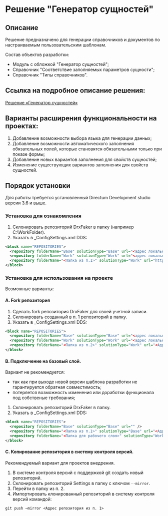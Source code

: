 # Решение "Генератор сущностей"
## Описание
Решение предназначено для генерации справочников и документов по настраиваемым пользовательским шаблонам.

Состав объектов разработки:
* Модуль с обложкой "Генератор сущностей";
* Справочник "Соответствие заполняемых параметров сущности";
* Справочник "Типы справочников".

## Ссылка на подробное описание решения:
[Решение «Генератор сущностей»](https://club.directum.ru/post/361314)

## Варианты расширения функциональности на проектах:
1.	Добавление возможности выбора языка для генерации данных;
2.	Добавление возможности автоматического заполнения обязательных полей, которые становятся обязательными только при показе формы;
3.	Добавление новых вариантов заполнения для свойств сущностей;
4.	Изменение существующих вариантов заполнения для свойств сущностей.

## Порядок установки
Для работы требуется установленный Directum Development studio версии 3.6 и выше.

### Установка для ознакомления
1. Склонировать репозиторий DrxFaker в папку (например C:\WorkFolder).
2. Указать в _ConfigSettings.xml DDS:
```xml
<block name="REPOSITORIES">
  <repository folderName="Base" solutionType="Base" url="<адрес локального репозитория>" />
  <repository folderName="Work" solutionType="Work" url="<адрес локального репозитория>" />
  <repository folderName="<Папка из п.1>" solutionType="Work" url="https://github.com/STARKOV-Group/DrxFaker" />
</block>
```

### Установка для использования на проекте
Возможные варианты:

#### A. Fork репозитория
1. Сделать fork репозитория DrxFaker для своей учетной записи.
2. Склонировать созданный в п. 1 репозиторий в папку.
3. Указать в _ConfigSettings.xml DDS:
```xml
<block name="REPOSITORIES">
  <repository folderName="Base" solutionType="Base" url="<адрес локального репозитория>" />
  <repository folderName="Work" solutionType="Work" url="<адрес локального репозитория>" />
  <repository folderName="<Папка из п.2>" solutionType="Work" url="<Адрес репозитория gitHub учетной записи пользователя из п. 1>" />
</block>
```

#### B. Подключение на базовый слой.
Вариант не рекомендуется:
* так как при выходе новой версии шаблона разработки не гарантируется обратная совместимость;
* потеряется возможность изменения или доработки функционала под собственые требования;


1. Склонировать репозиторий DrxFaker в папку.
2. Указать в _ConfigSettings.xml DDS:
```xml
<block name="REPOSITORIES">
  <repository folderName="Base" solutionType="Base" url="" /> 
  <repository folderName="<Папка из п.1>" solutionType="Base" url="<Адрес репозитория gitHub>" />
  <repository folderName="<Папка для рабочего слоя>" solutionType="Work" url="https://github.com/STARKOV-Group/DrxFaker" />
</block>
```

#### C. Копирование репозитория в систему контроля версий.
Рекомендуемый вариант для проектов внедрения.

1. В системе контроля версий с поддержкой git создать новый репозиторий.
2. Склонировать репозиторий Settings в папку с ключом ```--mirror```.
3. Перейти в папку из п. 2.
4. Импортировать клонированный репозиторий в систему контроля версий командой:
```
git push –mirror <Адрес репозитория из п. 1>
```
